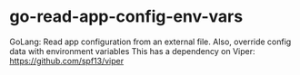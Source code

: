 # go-read-app-config-env-vars
GoLang: Read app configuration from an external file. Also, override config data with environment variables
This has a dependency on Viper:
https://github.com/spf13/viper
